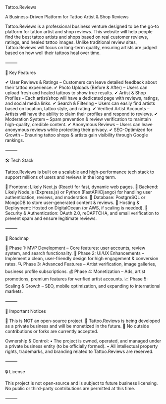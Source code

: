 Tattoo.Reviews

A Business-Driven Platform for Tattoo Artist & Shop Reviews

Tattoo.Reviews is a professional business venture designed to be the go-to platform for tattoo artist and shop reviews. This website will help people find the best tattoo artists and shops based on real customer reviews, ratings, and healed tattoo images. Unlike traditional review sites, Tattoo.Reviews will focus on long-term quality, ensuring artists are judged based on how well their tattoos heal over time.

⸻

🌟 Key Features

✔ User Reviews & Ratings – Customers can leave detailed feedback about their tattoo experience.
✔ Photo Uploads (Before & After) – Users can upload fresh and healed tattoos to show true results.
✔ Artist & Shop Profiles – Each artist/shop will have a dedicated page with reviews, ratings, and social media links.
✔ Search & Filtering – Users can easily find artists based on location, tattoo style, and rating.
✔ Verified Artist Accounts – Artists will have the ability to claim their profiles and respond to reviews.
✔ Moderation System – Spam prevention & review verification to maintain high-quality, credible content.
✔ Anonymous Reviews – Users can leave anonymous reviews while protecting their privacy.
✔ SEO-Optimized for Growth – Ensuring tattoo shops & artists gain visibility through Google rankings.

⸻

🛠️ Tech Stack

Tattoo.Reviews is built on a scalable and high-performance tech stack to support millions of users and reviews in the long term.

🔹 Frontend: Likely Next.js (React) for fast, dynamic web pages.
🔹 Backend: Likely Node.js (Express.js) or Python (FastAPI/Django) for handling user authentication, reviews, and moderation.
🔹 Database: PostgreSQL or MongoDB to store user-generated content & reviews.
🔹 Hosting & Deployment: Hosted on DigitalOcean (or AWS, if scaling is needed).
🔹 Security & Authentication: OAuth 2.0, reCAPTCHA, and email verification to prevent spam and ensure legitimate reviews.

⸻

📌 Roadmap

🚀 Phase 1: MVP Development – Core features: user accounts, review system, and search functionality.
🎨 Phase 2: UI/UX Enhancements – Implement a clean, user-friendly design for high engagement & conversion rates.
🔍 Phase 3: Advanced Features – Artist verification, image galleries, business profile subscriptions.
💰 Phase 4: Monetization – Ads, artist promotions, premium features for verified artist accounts.
📈 Phase 5: Scaling & Growth – SEO, mobile optimization, and expanding to international markets.

⸻

🚨 Important Notices

📌 This is NOT an open-source project.
📌 Tattoo.Reviews is being developed as a private business and will be monetized in the future.
📌 No outside contributions or forks are currently accepted.

Ownership & Control:
	•	The project is owned, operated, and managed under a private business entity (to be officially formed).
	•	All intellectual property rights, trademarks, and branding related to Tattoo.Reviews are reserved.

⸻

🔒 License

This project is not open-source and is subject to future business licensing. No public or third-party contributions are permitted at this time.

⸻
